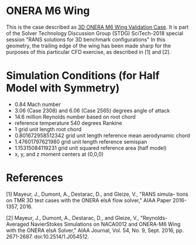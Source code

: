 # ONERA M6 Wing

This is the case described as 
[3D ONERA M6 Wing Validation Case](https://turbmodels.larc.nasa.gov/onerawingnumerics_val.html).
It is part of the Solver Technology Discussion Group (STDG) SciTech-2018 special session "RANS solutions for 3D benchmark configurations"
 In this geometry, the trailing edge of the wing has been made sharp for the purposes of this particular CFD exercise, as described in [1] and [2].

# Simulation Conditions (for Half Model with Symmetry)

- 0.84 Mach number
- 3.06 (Case 2308) and 6.06 (Case 2565) degrees angle of attack
- 14.6 million Reynolds number based on root chord
- reference temperature 540 degrees Rankine
- 1 grid unit length root chord
- 0.801672958512342 grid unit length reference mean aerodynamic chord
- 1.47601797621980 grid unit length reference semispan
- 1.15315084119231 grid unit squared reference area (half model)
- x, y, and z moment centers at (0,0,0)

# References

[1] Mayeur, J., Dumont, A., Destarac, D., and Gleize, V., "RANS simula-
tions on TMR 3D test cases with the ONERA elsA flow solver," AIAA
Paper 2016-1357, 2016.

[2] Mayeur, J., Dumont, A., Destarac, D., and Gleize, V., "Reynolds-
Averaged NavierStokes Simulations on NACA0012 and ONERA-M6
Wing with the ONERA elsA Solver," AIAA Journal, Vol. 54, No. 9,
Sept. 2016, pp. 2671-2687. doi:10.2514/1.J054512.
